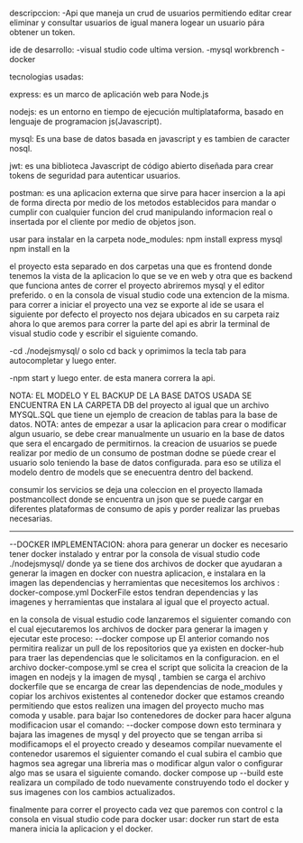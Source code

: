 descripccion: 
-Api que maneja un crud de usuarios permitiendo editar crear eliminar y consultar usuarios de igual manera logear un usuario pára obtener un token.

ide de desarrollo: 
-visual studio code ultima version.
-mysql workbrench
-docker

tecnologias usadas:

express: es un marco de aplicación web para Node.js

nodejs: es un entorno en tiempo de ejecución multiplataforma, basado en lenguaje de programacion js(Javascript).

mysql: Es una base de datos basada en javascript y es tambien de caracter nosql.

jwt: es una biblioteca Javascript de código abierto diseñada para crear tokens de seguridad para autenticar usuarios.

postman: es una aplicacion externa que sirve para hacer insercion a la api de forma directa por medio de los metodos establecidos para mandar o cumplir con cualquier funcion del crud manipulando informacion real o insertada por el cliente por medio de objetos json.

usar para instalar en la carpeta node_modules: npm install express mysql npm install en la 

el proyecto esta separado en dos carpetas una que es frontend donde tenemos la vista de la aplicacion lo que se ve en web y otra que es backend que funciona antes de correr el proyecto abriremos mysql y el editor preferido. o en la consola de visual studio code una extencion de la misma. para correr a iniciar el proyecto una vez se exporte al ide se usara el siguiente por defecto el proyecto nos dejara ubicados en su carpeta raiz ahora lo que aremos para correr la parte del api es abrir la terminal de visual studio code y escribir el siguiente comando.

-cd ./nodejsmysql/ o solo cd back y oprimimos la tecla tab para autocompletar y luego enter.


-npm start y luego enter.
de esta manera correra la api.

NOTA: EL MODELO Y EL BACKUP DE LA BASE DATOS USADA SE ENCUENTRA EN LA CARPETA DB del proyecto al igual que un archivo MYSQL.SQL que tiene un ejemplo de creacion de tablas para la base de datos.
NOTA:
antes de empezar a usar la aplicacion para crear o modificar algun usuario, se debe crear manualmente un usuario en la base de datos que sera el encargado de permitirnos.
la creacion de usuarios se puede realizar por medio de un consumo de postman dodne se púede crear el usuario solo teniendo la base de datos configurada. para eso se utiliza el modelo dentro de models que se enecuentra dentro del backend.

consumir los servicios se deja una coleccion en el proyecto llamada postmancollect donde se encuentra un json que se puede cargar en diferentes plataformas de consumo de apis y porder realizar las pruebas necesarias.

-----------------------------------------------------------------------------------------------------------------------------------------------------------------------------------------------
--DOCKER IMPLEMENTACION:
ahora para generar un docker es necesario tener docker instalado y entrar por la consola de visual studio code ./nodejsmysql/
donde ya se tiene dos archivos de docker que ayudaran a generar la imagen en docker con nuestra aplicacion, e instalara en la imagen
las dependencias y herramientas que necesitemos los archivos :
docker-compose.yml
DockerFile
estos tendran dependencias y las imagenes y herramientas que instalara al igual que el proyecto actual.

en la consola de visual estudio code lanzaremos el siguienter comando con el cual ejecutaremos los archivos de docker para generar la imagen y ejecutar este proceso:
--docker compose up
El anterior comando nos permitira realizar un pull de los repositorios que ya existen en docker-hub para traer las dependencias que le solicitamos en la configuracion.
en el archivo docker-compose.yml se crea el script que solicita la creacion de la imagen en nodejs y la imagen de mysql , tambien se carga el archivo dockerfile que se encarga de 
crear las dependencias de node_modules y copiar los archivos existentes al contenedor docker que estamos creando permitiendo que estos realizen una imagen del proyecto mucho mas comoda y usable.
para bajar lso contenedores de docker para hacer alguna modificacion usar el comando:
--docker compose down
esto terminara y bajara las imagenes de mysql y del proyecto que se tengan arriba 
si modificamops el el proyecto creado y deseamos compilar nuevamente el contenedor usaremos el siguienter comando el cual subira el cambio que hagmos sea agregar una libreria mas o modificar
algun valor o configurar algo mas se usara el siguiente comando.
docker compose up --build
este realizara un compilado de todo nuevamente construyendo todo el docker y sus imagenes con los cambios actualizados.

finalmente para correr el proyecto cada vez que paremos con control c la consola en visual studio code para docker usar:
docker run start de esta manera inicia la aplicacion y el docker.


